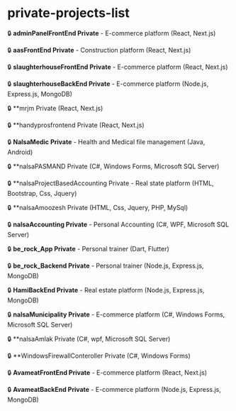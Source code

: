 # private-projects-list

🔒 **adminPanelFrontEnd Private** - E-commerce platform
  (React, Next.js)
  
🔒 **aasFrontEnd Private** - Construction platform
  (React, Next.js)
  
🔒 **slaughterhouseFrontEnd Private** - E-commerce platform
  (React, Next.js)
  
🔒 **slaughterhouseBackEnd Private** - E-commerce platform
   (Node.js, Express.js, MongoDB)
   
🔒 **mrjm Private
  (React, Next.js)
   
🔒 **handyprosfrontend Private
  (React, Next.js)
  
🔒 **NalsaMedic Private** - Health and Medical file management
   (Java, Android)
   
🔒 **nalsaPASMAND Private
   (C#, Windows Forms, Microsoft SQL Server)
   
🔒 **nalsaProjectBasedAccounting Private - Real state platform
   (HTML, Bootstrap, Css, Jquery)
   
🔒 **nalsaAmoozesh Private
   (HTML, Css, Jquery, PHP, MySql)
   
🔒 **nalsaAccounting Private** - Personal Accounting
   (C#, WPF, Microsoft SQL Server)
   
🔒 **be_rock_App Private** - Personal trainer
   (Dart, Flutter)
   
🔒 **be_rock_Backend Private** - Personal trainer
   (Node.js, Express.js, MongoDB)
   
🔒 **HamiBackEnd Private** - Real estate platform
   (Node.js, Express.js, MongoDB)
   
🔒 **nalsaMunicipality Private** - E-commerce platform
   (C#, Windows Forms, Microsoft SQL Server)
   
🔒 **nalsaAmlak Private
   (C#, wpf, Microsoft SQL Server) 
   
🔒 **WindowsFirewallConteroller Private
   (C#, Windows Forms)
   
🔒 **AvameatFrontEnd Private** - E-commerce platform
  (React, Next.js)
  
🔒 **AvameatBackEnd Private** - E-commerce platform
 (Node.js, Express.js, MongoDB)
